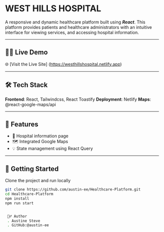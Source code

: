 # WEST HILLS HOSPITAL 

A responsive and dynamic healthcare platform built using ***React***. This platform provides patients and healthcare administrators with an intuitive interface for viewing services, and accessing hospital information.

---

## 🚀🚀  Live Demo
  🌐  [Visit the Live Site]  (https://westhillshospital.netlify.app) 

---

## 🛠️ Tech Stack

**Frontend**: React, Tailwindcss, React Toastify
**Deployment**: Netlify
**Maps**: @react-google-maps/api

---

## 📁 Features
- 🏥 Hospital information page
-  🗺️ Integrated Google Maps
- 💡 State management using React Query

---

## 🔧 Getting Started

Clone the project and run locally

```bash
git clone https://github.com/austin-ee/Healthcare-Platform.git
cd Healthcare-Platform
npm install
npm run start


 🙋‍♂️ Author
 . Austine Steve
 . GitHub:@austin-ee